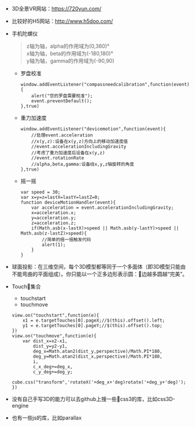 * 3D全景VR网站：https://720yun.com/
* 比较好的H5网站：http://www.h5doo.com/
* 手机陀螺仪
    > z轴为轴，alpha的作用域为(0,360)°<br>
    > x轴为轴，beta的作用域为(-180,180)°<br>
    > y轴为轴，gamma的作用域为(-90,90)<br>
    * 罗盘校准
        
        ```
        window.addEventListener("compassneedcalibration",function(event){
            alert("您的罗盘需要校准");
            event.preventDefault();
        },true)
        ```
    * 重力加速度
        
        ```
        window.addEventListener("devicemotion",function(event){
            //处理event.acceleration
            //x(y,z):设备在x(y,z)方向上的移动加速度值
            //event.accelerationIncludingGravity
            //考虑了重力加速度后设备在x(y,z)
            //event.rotationRate
            //alpha,beta,gamma:设备绕x,y,z轴旋转的角度
        },true)
        ```
    * 摇一摇
        ```
        var speed = 30;
        var x=y=z=lastX=lastY=lastZ=0;
        function deviceMotionHandler(event){
            var acceleration = event.accelerationIncludingGravity;
            x=acceleration.x;
            y=acceleration.y;
            z=acceleration.z;
            if(Math.asb(x-lastX)>speed || Math.asb(y-lastY)>speed || Math.asb(z-lastZ)>speed){
                //简单的摇一摇触发代码
                alert(1);
            }
        }
        ```

* 球面投影：在三维空间，每个3D模型都等同于一个多面体（即3D模型只能由不能弯曲的平面组成）。你只能以一个正多边形表示圆：边越多圆越“完美”。

* Touch集合
    * touchstart
    * touchmove  
    ```
    view.on("touchstart",function(e){
        x1 = e.targetTouches[0].pageX;//$(this).offset().left;
        y1 = e.targetTouches[0].pageY;//$(this).offset().top;
    })
    view.on("touchmove",function(e){
        var dist_x=x2-x1,
            dist_y=y2-y1,
            deg_x=Math.atan2(dist_y,perspective)/Math.PI*180,
            deg_y=Math.atan2(dist_x,perspective)/Math.PI*180,
            i,
            c_x_deg+=deg_x,
            c_y_deg+=deg_y;
        cube.css("transform",'rotateX('+deg_x+'deg)rotate('+deg_y+'deg)');
    })
    ```
* 没有自己手写3D的能力可以去github上搜一些css3的库，比如css3D-engine
* 也有一些js的库，比如parallax
